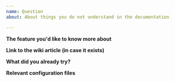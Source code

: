 ```yaml
---
name: Question
about: About things you do not understand in the documentation

---
```


**The feature you'd like to know more about**

[//]: # (e.g. game rules)

**Link to the wiki article (in case it exists)**

**What did you already try?**

**Relevant configuration files**

[//]: # (Please paste the relevant configuration files in the line between the quotation marks:)

```

```
